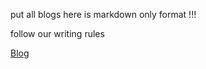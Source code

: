 
put all blogs here
is markdown only format !!!

follow our writing rules

[Blog](www_gig.tech/www.gig.tech/content/blog/)